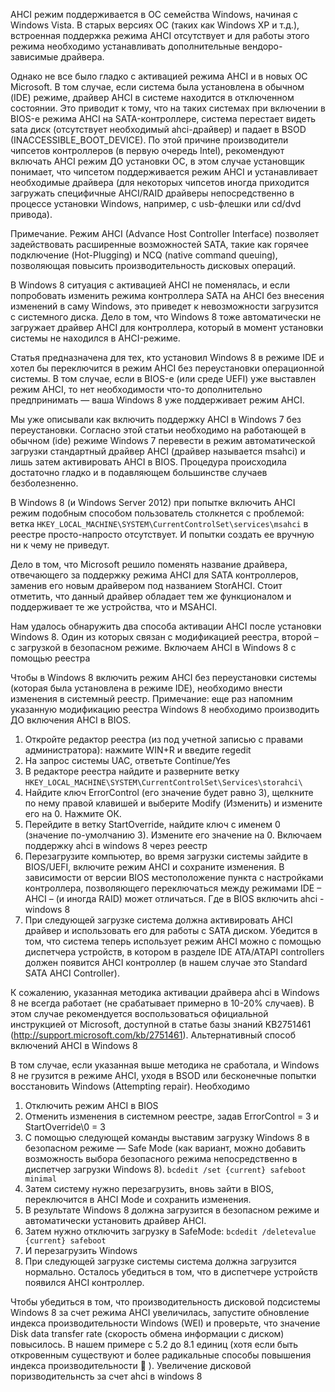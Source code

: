 AHCI режим поддерживается в ОС семейства Windows, начиная с Windows Vista. В старых версиях ОС (таких как Windows XP и т.д.), встроенная поддержка режима AHCI отсутствует и для работы этого режима необходимо устанавливать дополнительные вендоро-зависимые драйвера.

Однако не все было гладко с активацией режима AHCI и в новых ОС Microsoft. В том случае, если система была установлена в обычном (IDE) режиме, драйвер AHCI в системе находится в отключенном состоянии. Это приводит к тому, что на таких системах при включении в BIOS-е режима AHCI на SATA-контроллере, система перестает видеть sata диск (отсутствует необходимый ahci-драйвер) и падает в BSOD (INACCESSIBLE_BOOT_DEVICE). По этой причине производители чипсетов контроллеров (в первую очередь Intel), рекомендуют включать AHCI режим ДО установки ОС, в этом случае установщик понимает, что чипсетом поддерживается режим AHCI и устанавливает необходимые драйвера (для некоторых чипсетов иногда приходится загружать специфичные AHCI/RAID драйверы непосредственно в процессе установки Windows, например, с usb-флешки или cd/dvd привода).

Примечание. Режим AHCI (Advance Host Controller Interface) позволяет задействовать расширенные возможностей SATA, такие как горячее подключение (Hot-Plugging) и NCQ (native command queuing), позволяющая повысить производительность дисковых операций.

В Windows 8 ситуация с активацией AHCI не поменялась, и если попробовать изменить режима контроллера SATA на AHCI без внесения изменений в саму Windows, это приведет к невозможности загрузится с системного диска. Дело в том, что Windows 8 тоже автоматически не загружает драйвер AHCI для контроллера, который в момент установки системы не находился в AHCI-режиме.

Статья предназначена для тех, кто установил Windows 8 в режиме IDE и хотел бы переключится в режим AHCI без переустановки операционной системы. В том случае, если в BIOS-е (или среде UEFI) уже выставлен режим AHCI, то нет необходимости что-то дополнительно предпринимать — ваша Windows 8 уже поддерживает режим AHCI.

Мы уже описывали как включить поддержку AHCI в Windows 7 без переустановки. Согласно этой статьи необходимо на работающей в обычном (ide) режиме Windows 7 перевести в режим автоматической загрузки стандартный драйвер AHCI (драйвер называется msahci) и лишь затем активировать AHCI в BIOS. Процедура происходила достаточно гладко и в подавляющем большинстве случаев безболезненно.

В Windows 8 (и Windows Server 2012) при попытке включить AHCI режим подобным способом пользователь столкнется с проблемой: ветка `HKEY_LOCAL_MACHINE\SYSTEM\CurrentControlSet\services\msahci` в реестре просто-напросто отсутствует. И попытки создать ее вручную ни к чему не приведут.

Дело в том, что Microsoft решило поменять название драйвера, отвечающего за поддержку режима AHCI для SATA контроллеров, заменив его новым драйвером под названием StorAHCI. Стоит отметить, что данный драйвер обладает тем же функционалом и поддерживает те же устройства, что и MSAHCI.

Нам удалось обнаружить два способа активации AHCI после установки Windows 8. Один из которых связан с модификацией реестра, второй – с загрузкой в безопасном режиме.
Включаем AHCI в Windows 8 с помощью реестра

Чтобы в Windows 8 включить режим AHCI без переустановки системы (которая была установлена в режиме IDE), необходимо внести изменения в системный реестр.
Примечание: еще раз напомним указанную модификацию реестра Windows 8 необходимо производить ДО включения AHCI в BIOS.

1. Откройте редактор реестра (из под учетной записью с правами администратора): нажмите WIN+R и введите regedit
1. На запрос системы UAC, ответьте Continue/Yes
1. В редакторе реестра найдите и разверните ветку `HKEY_LOCAL_MACHINE\SYSTEM\CurrentControlSet\Services\storahci\`
1. Найдите ключ ErrorControl (его значение будет равно 3), щелкните по нему правой клавишей и выберите Modify (Изменить) и измените его на 0. Нажмите ОК.
1. Перейдите в ветку StartOverride, найдите ключ с именем 0 (значение по-умолчанию 3). Измените его значение на 0. Включаем поддержку ahci в windows 8 через реестр
1. Перезагрузите компьютер, во время загрузки системы зайдите в BIOS/UEFI, включите режим AHCI и сохраните изменения. В зависимости от версии BIOS местоположение пункта с настройками контроллера, позволяющего переключаться между режимами IDE – AHCI – (и иногда RAID) может отличаться. Где в BIOS включить ahci - windows 8
1. При следующей загрузке система должна активировать AHCI драйвер и использовать его для работы с SATA диском. Убедится в том, что система теперь использует режим AHCI можно с помощью диспетчера устройств, в котором в разделе IDE ATA/ATAPI controllers должен появится AHCI контроллер (в нашем случае это Standard SATA AHCI Controller).

К сожалению, указанная методика активации драйвера ahci в Windows 8 не всегда работает (не срабатывает примерно в 10-20% случаев). В этом случае рекомендуется воспользоваться официальной инструкцией от Microsoft, доступной в статье базы знаний KB2751461 (http://support.microsoft.com/kb/2751461).
Альтернативный способ включений AHCI в Windows 8

В том случае, если указанная выше методика не сработала, и Windows 8 не грузится в режиме AHCI, уходя в BSOD или бесконечные попытки восстановить Windows (Attempting repair). Необходимо

1. Отключить режим AHCI в BIOS
2. Отменить изменения в системном реестре, задав ErrorControl = 3 и StartOverride\0 = 3
1. С помощью следующей команды выставим загрузку Windows 8 в безопасном режиме — Safe Mode (как вариант, можно добавить возможность выбора безопасного режима непосредственно в диспетчер загрузки Windows 8).
`bcdedit /set {current} safeboot minimal`
1. Затем систему нужно перезагрузить, вновь зайти в BIOS, переключится в AHCI Mode и сохранить изменения.
1. В результате Windows 8 должна загрузится в безопасном режиме и автоматически установить драйвер AHCI.
1. Затем нужно отключить загрузку в SafeMode:
`bcdedit /deletevalue {current} safeboot`
1. И перезагрузить Windows
1. При следующей загрузке системы система должна загрузится нормально. Осталось убедиться в том, что в диспетчере устройств появился AHCI контроллер.

Чтобы убедиться в том, что производительность дисковой подсистемы Windows 8 за счет режима AHCI увеличилась, запустите обновление индекса производительности Windows (WEI) и проверьте, что значение Disk data transfer rate (скорость обмена информации с диском) повысилось. В нашем примере с 5.2 до 8.1 единиц (хотя если быть откровенным существуют и более радикальные способы повышения индекса производительности 🙂 ). Увеличение дисковой поризводительнсть за счет ahci в windows 8